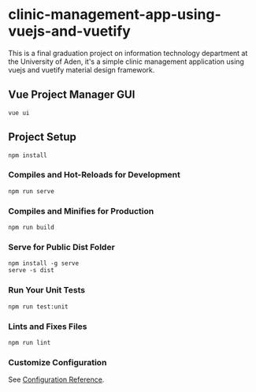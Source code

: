 # clinic-management-app-using-vuejs-and-vuetify

This is a final graduation project on information technology department at the University of Aden, it's a simple clinic management application using vuejs and vuetify material design framework.

## Vue Project Manager GUI
```
vue ui
```

## Project Setup
```
npm install
```

### Compiles and Hot-Reloads for Development
```
npm run serve
```

### Compiles and Minifies for Production
```
npm run build
```

### Serve for Public Dist Folder
```
npm install -g serve
serve -s dist
```

### Run Your Unit Tests
```
npm run test:unit
```

### Lints and Fixes Files
```
npm run lint
```

### Customize Configuration
See [Configuration Reference](https://cli.vuejs.org/config/).
